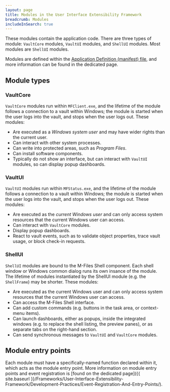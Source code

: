 ```yaml
---
layout: page
title: Modules in the User Interface Extensibility Framework
breadcrumb: Modules
includeInSearch: true
---
```


These modules contain the application code.  There are three types of module: `VaultCore` modules, `VaultUI` modules, and `ShellUI` modules.  Most modules are `ShellUI` modules.

<p class="note">Modules are defined within the <a href="{{ site.baseurl }}/Frameworks/User-Interface-Extensibility-Framework/Structure/">Application Definition (manifest) file</a>, and more information can be found in the dedicated page.</p>

## Module types

### VaultCore

`VaultCore` modules run within `MFClient.exe`, and the lifetime of the module follows a connection to a vault within Windows; the module is started when the user logs into the vault, and stops when the user logs out.  These modules:

  * Are executed as a _Windows system user_ and may have wider rights than the current user.
  * Can interact with other system processes.
  * Can write into protected areas, such as _Program Files_.
  * Can install software components.
  * Typically do not show an interface, but can interact with `VaultUI` modules, so can display popup dashboards.

### VaultUI

`VaultUI` modules run within `MFStatus.exe`, and the lifetime of the module follows a connection to a vault within Windows; the module is started when the user logs into the vault, and stops when the user logs out.  These modules:

  * Are executed as the _current Windows user_ and can only access system resources that the current Windows user can access.
  * Can interact with `VaultCore` modules.
  * Display popup dashboards.
  * React to vault events, such as to validate object properties, trace vault usage, or block check-in requests. 

### ShellUI

`ShellUI` modules are bound to the M-Files Shell component.  Each shell window or Windows common dialog runs its own insance of the module.  The lifetime of modules instantiated by the ShellUI module (e.g. the `ShellFrame`) may be shorter.  These modules:

  * Are executed as the current Windows user and can only access system resources that the current Windows user can access.
  * Can access the M-Files Shell interface.
  * Can add custom commands (e.g. buttons in the task area, or context-menu items).
  * Can launch dashboards, either as popups, inside the integrated windows (e.g. to replace the shell listing, the preview panes), or as separate tabs on the right-hand section.
  * Can send synchronous messages to `VaultUI` and `VaultCore` modules.

## Module entry points

Each module must have a specifically-named function declared within it, which acts as the module entry point.  More information on module entry points and event registration is [found on the dedicated page]({{ site.baseurl }}/Frameworks/User-Interface-Extensibility-Framework/Development-Practices/Event-Registration-And-Entry-Points/).